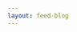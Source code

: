 ```yaml
---
layout: feed-blog
---
```

<!-- caption image is the default icon to display next to a post and must be a square. -->
